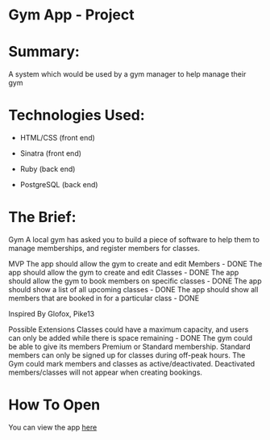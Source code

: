# Gym App - Project

# Summary:

A system which would be used by a gym manager to help manage their gym

# Technologies Used:

- HTML/CSS (front end)
- Sinatra (front end)

- Ruby (back end)
- PostgreSQL (back end)


# The Brief: 

Gym
A local gym has asked you to build a piece of software to help them to manage memberships, and register members for classes.

MVP
The app should allow the gym to create and edit Members - DONE
The app should allow the gym to create and edit Classes - DONE
The app should allow the gym to book members on specific classes - DONE
The app should show a list of all upcoming classes - DONE
The app should show all members that are booked in for a particular class - DONE

Inspired By
Glofox, Pike13

Possible Extensions
Classes could have a maximum capacity, and users can only be added while there is space remaining - DONE
The gym could be able to give its members Premium or Standard membership. Standard members can only be signed up for classes during off-peak hours.
The Gym could mark members and classes as active/deactivated. Deactivated members/classes will not appear when creating bookings.

# How To Open

You can view the app [here](https://total-fitness-gym-app.herokuapp.com/)

